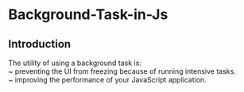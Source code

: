 # Background-Task-in-Js

## Introduction
The utility of using a background task is:
<br>
~ preventing the UI from freezing because of running intensive tasks. <br>
~ improving the performance of your JavaScript application. <br>

